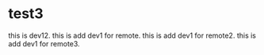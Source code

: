 # test3
this is dev12.
this is add dev1 for remote.
this is add dev1 for remote2.
this is add dev1 for remote3.
